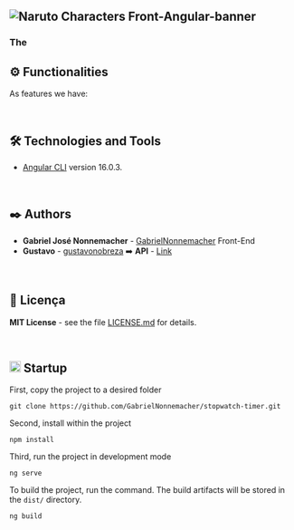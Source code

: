 ![Naruto Characters Front-Angular-banner](https://github.com/GabrielNonnemacher/Naruto-Characters/assets/87139289/5a0b19f4-182c-4086-b73f-9365c47e85ad)
-----

### The 

## ⚙️ Functionalities

As features we have:

<br/>

## 🛠️ Technologies and Tools

* [Angular CLI](https://github.com/angular/angular-cli) version 16.0.3.
  
<br/>

## ✒️ Authors

* **Gabriel José Nonnemacher** - [GabrielNonnemacher](https://github.com/GabrielNonnemacher) Front-End
* **Gustavo** - [gustavonobreza](https://github.com/gustavonobreza) ➡️ **API** - [Link](https://github.com/gustavonobreza/naruto-api)
<br/>

## 📄 Licença

**MIT License** - see the file [LICENSE.md](https://github.com/GabrielNonnemacher/Naruto-Characters/blob/master/LICENSE) for details.

<br/>

## <img height="20px" src="https://cdn-icons-png.flaticon.com/512/352/352163.png"> Startup

First, copy the project to a desired folder
```
git clone https://github.com/GabrielNonnemacher/stopwatch-timer.git
```

Second, install within the project
```
npm install
```

Third, run the project in development mode
```
ng serve
```
To build the project, run the command. The build artifacts will be stored in the `dist/` directory.
```
ng build
```
<br/>
